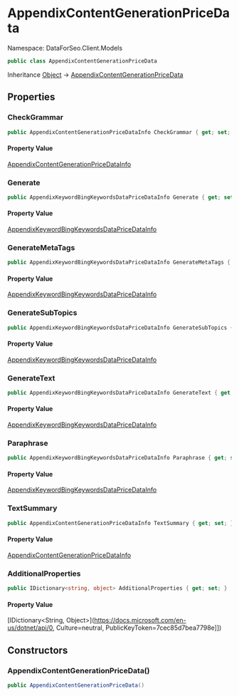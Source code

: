 # AppendixContentGenerationPriceData

Namespace: DataForSeo.Client.Models

```csharp
public class AppendixContentGenerationPriceData
```

Inheritance [Object](https://docs.microsoft.com/en-us/dotnet/api/Object) → [AppendixContentGenerationPriceData](./AppendixContentGenerationPriceData.md)

## Properties

### **CheckGrammar**

```csharp
public AppendixContentGenerationPriceDataInfo CheckGrammar { get; set; }
```

#### Property Value

[AppendixContentGenerationPriceDataInfo](./AppendixContentGenerationPriceDataInfo.md)<br>

### **Generate**

```csharp
public AppendixKeywordBingKeywordsDataPriceDataInfo Generate { get; set; }
```

#### Property Value

[AppendixKeywordBingKeywordsDataPriceDataInfo](./AppendixKeywordBingKeywordsDataPriceDataInfo.md)<br>

### **GenerateMetaTags**

```csharp
public AppendixKeywordBingKeywordsDataPriceDataInfo GenerateMetaTags { get; set; }
```

#### Property Value

[AppendixKeywordBingKeywordsDataPriceDataInfo](./AppendixKeywordBingKeywordsDataPriceDataInfo.md)<br>

### **GenerateSubTopics**

```csharp
public AppendixKeywordBingKeywordsDataPriceDataInfo GenerateSubTopics { get; set; }
```

#### Property Value

[AppendixKeywordBingKeywordsDataPriceDataInfo](./AppendixKeywordBingKeywordsDataPriceDataInfo.md)<br>

### **GenerateText**

```csharp
public AppendixKeywordBingKeywordsDataPriceDataInfo GenerateText { get; set; }
```

#### Property Value

[AppendixKeywordBingKeywordsDataPriceDataInfo](./AppendixKeywordBingKeywordsDataPriceDataInfo.md)<br>

### **Paraphrase**

```csharp
public AppendixKeywordBingKeywordsDataPriceDataInfo Paraphrase { get; set; }
```

#### Property Value

[AppendixKeywordBingKeywordsDataPriceDataInfo](./AppendixKeywordBingKeywordsDataPriceDataInfo.md)<br>

### **TextSummary**

```csharp
public AppendixContentGenerationPriceDataInfo TextSummary { get; set; }
```

#### Property Value

[AppendixContentGenerationPriceDataInfo](./AppendixContentGenerationPriceDataInfo.md)<br>

### **AdditionalProperties**

```csharp
public IDictionary<string, object> AdditionalProperties { get; set; }
```

#### Property Value

[IDictionary&lt;String, Object&gt;](https://docs.microsoft.com/en-us/dotnet/api/0, Culture=neutral, PublicKeyToken=7cec85d7bea7798e]])<br>

## Constructors

### **AppendixContentGenerationPriceData()**

```csharp
public AppendixContentGenerationPriceData()
```
